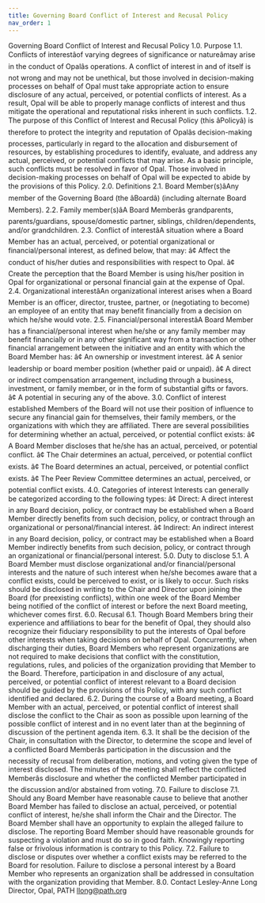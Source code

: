 ```yaml
---
title: Governing Board Conflict of Interest and Recusal Policy
nav_order: 1
---
```


Governing Board Conflict of Interest and Recusal Policy 1.0. Purpose
1.1. Conflicts of interestâof varying degrees of significance or
natureâmay arise in the conduct of Opalâs operations. A conflict of
interest in and of itself is not wrong and may not be unethical, but
those involved in decision-making processes on behalf of Opal must take
appropriate action to ensure disclosure of any actual, perceived, or
potential conflicts of interest. As a result, Opal will be able to
properly manage conflicts of interest and thus mitigate the operational
and reputational risks inherent in such conflicts. 1.2. The purpose of
this Conflict of Interest and Recusal Policy (this âPolicyâ) is
therefore to protect the integrity and reputation of Opalâs
decision-making processes, particularly in regard to the allocation and
disbursement of resources, by establishing procedures to identify,
evaluate, and address any actual, perceived, or potential conflicts that
may arise. As a basic principle, such conflicts must be resolved in
favor of Opal. Those involved in decision-making processes on behalf of
Opal will be expected to abide by the provisions of this Policy. 2.0.
Definitions 2.1. Board Member(s)âAny member of the Governing Board (the
âBoardâ) (including alternate Board Members). 2.2. Family member(s)âA
Board Memberâs grandparents, parents/guardians, spouse/domestic partner,
siblings, children/dependents, and/or grandchildren. 2.3. Conflict of
interestâA situation where a Board Member has an actual, perceived, or
potential organizational or financial/personal interest, as defined
below, that may: â¢ Affect the conduct of his/her duties and
responsibilities with respect to Opal. â¢ Create the perception that the
Board Member is using his/her position in Opal for organizational or
personal financial gain at the expense of Opal. 2.4. Organizational
interestâAn organizational interest arises when a Board Member is an
officer, director, trustee, partner, or (negotiating to become) an
employee of an entity that may benefit financially from a decision on
which he/she would vote. 2.5. Financial/personal interestâA Board Member
has a financial/personal interest when he/she or any family member may
benefit financially or in any other significant way from a transaction
or other financial arrangement between the initiative and an entity with
which the Board Member has: â¢ An ownership or investment interest. â¢ A
senior leadership or board member position (whether paid or unpaid). â¢
A direct or indirect compensation arrangement, including through a
business, investment, or family member, or in the form of substantial
gifts or favors. â¢ A potential in securing any of the above. 3.0.
Conflict of interest established Members of the Board will not use their
position of influence to secure any financial gain for themselves, their
family members, or the organizations with which they are affiliated.
There are several possibilities for determining whether an actual,
perceived, or potential conflict exists: â¢ A Board Member discloses
that he/she has an actual, perceived, or potential conflict. â¢ The
Chair determines an actual, perceived, or potential conflict exists. â¢
The Board determines an actual, perceived, or potential conflict exists.
â¢ The Peer Review Committee determines an actual, perceived, or
potential conflict exists. 4.0. Categories of interest Interests can
generally be categorized according to the following types: â¢ Direct: A
direct interest in any Board decision, policy, or contract may be
established when a Board Member directly benefits from such decision,
policy, or contract through an organizational or personal/financial
interest. â¢ Indirect: An indirect interest in any Board decision,
policy, or contract may be established when a Board Member indirectly
benefits from such decision, policy, or contract through an
organizational or financial/personal interest. 5.0. Duty to disclose
5.1. A Board Member must disclose organizational and/or
financial/personal interests and the nature of such interest when he/she
becomes aware that a conflict exists, could be perceived to exist, or is
likely to occur. Such risks should be disclosed in writing to the Chair
and Director upon joining the Board (for preexisting conflicts), within
one week of the Board Member being notified of the conflict of interest
or before the next Board meeting, whichever comes first. 6.0. Recusal
6.1. Though Board Members bring their experience and affiliations to
bear for the benefit of Opal, they should also recognize their fiduciary
responsibility to put the interests of Opal before other interests when
taking decisions on behalf of Opal. Concurrently, when discharging their
duties, Board Members who represent organizations are not required to
make decisions that conflict with the constitution, regulations, rules,
and policies of the organization providing that Member to the Board.
Therefore, participation in and disclosure of any actual, perceived, or
potential conflict of interest relevant to a Board decision should be
guided by the provisions of this Policy, with any such conflict
identified and declared. 6.2. During the course of a Board meeting, a
Board Member with an actual, perceived, or potential conflict of
interest shall disclose the conflict to the Chair as soon as possible
upon learning of the possible conflict of interest and in no event later
than at the beginning of discussion of the pertinent agenda item. 6.3.
It shall be the decision of the Chair, in consultation with the
Director, to determine the scope and level of a conflicted Board
Memberâs participation in the discussion and the necessity of recusal
from deliberation, motions, and voting given the type of interest
disclosed. The minutes of the meeting shall reflect the conflicted
Memberâs disclosure and whether the conflicted Member participated in
the discussion and/or abstained from voting. 7.0. Failure to disclose
7.1. Should any Board Member have reasonable cause to believe that
another Board Member has failed to disclose an actual, perceived, or
potential conflict of interest, he/she shall inform the Chair and the
Director. The Board Member shall have an opportunity to explain the
alleged failure to disclose. The reporting Board Member should have
reasonable grounds for suspecting a violation and must do so in good
faith. Knowingly reporting false or frivolous information is contrary to
this Policy. 7.2. Failure to disclose or disputes over whether a
conflict exists may be referred to the Board for resolution. Failure to
disclose a personal interest by a Board Member who represents an
organization shall be addressed in consultation with the organization
providing that Member. 8.0. Contact Lesley-Anne Long Director, Opal,
PATH llong@path.org
